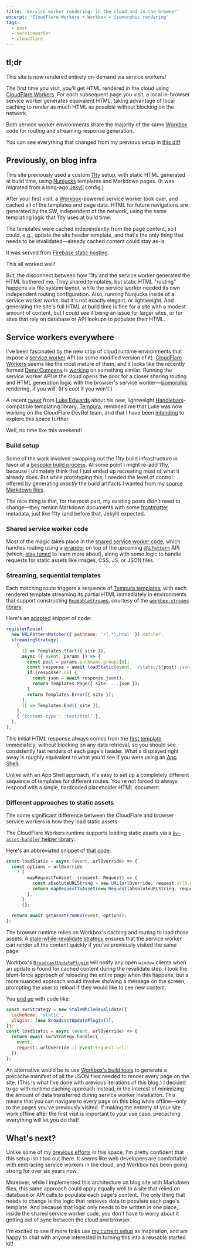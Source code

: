```yaml
---
title: 'Service worker rendering, in the cloud and in the browser'
excerpt: 'CloudFlare Workers + Workbox = isomorphic rendering'
tags:
  - post
  - serviceworker
  - cloudflare
---
```


## tl;dr

This site is now rendered entirely on-demand via service workers!

The first time you visit, you'll get HTML rendered in the cloud using [CloudFlare Workers](https://workers.cloudflare.com/). For each subsequent page you visit, a local in-browser service worker generates equivalent HTML, taking advantage of local caching to render as much HTML as possible without blocking on the network.

Both service worker environments share the majority of the same [Workbox](https://developers.google.com/web/tools/workbox/) code for routing and streaming response generation.

You can see everything that changed from my previous setup in [this diff](https://github.com/jeffposnick/jeffy-info/compare/627e88f1ce0a583d08bd5a31638da1f60bec74d6...3af1650a414c09c4fc92e66b26e4d66622af70e6).

## Previously, on blog infra

This site previously used a custom [11ty](https://www.11ty.dev/) setup, with static HTML generated at build time, using [Nunjucks](https://mozilla.github.io/nunjucks/) templates and Markdown pages. (It was migrated from a long-ago [Jekyll](https://jekyllrb.com/) config.)

After your first visit, a [Workbox](https://developers.google.com/web/tools/workbox/)-powered service worker took over, and cached all of the templates and page data. HTML for future navigations are generated by the SW, independent of the network, using the same templating logic that 11ty uses at build time.

The templates were cached independently from the page content, so I could, e.g., update the site header template, and that's the only thing that needs to be invalidated—already cached content could stay as-is.

It was served from [Firebase static hosting](https://firebase.google.com/docs/hosting).

This all worked well!

But, the disconnect between how 11ty and the service worker generated the HTML bothered me. They shared templates, but static HTML "routing" happens via file system layout, while the service worker needed its own independent routing configuration. Also, running Nunjucks inside of a service worker _works_, but it's not exactly elegant, or lightweight. And generating the site's full HTML at build time is fine for a site with a modest amount of content, but I could see it being an issue for larger sites, or for sites that rely on database or API lookups to populate their HTML.

## Service workers everywhere

I've been fascinated by the new crop of cloud runtime environments that expose a [service worker](https://developer.mozilla.org/en-US/docs/Web/API/Service_Worker_API) API (or some modified version of it). [CloudFlare Workers](https://workers.cloudflare.com/) seems like the most mature of them, and it looks like the recently formed [Deno Company](https://deno.com/blog/the-deno-company) is [working](https://github.com/denoland/deno/issues/5957) on something similar. Running the service worker API in the cloud opens the door for a closer sharing routing and HTML generation logic with the browser's service worker—[isomorphic](https://en.wikipedia.org/wiki/Isomorphic_JavaScript) rendering, if you will. (It's cool if you won't.)

A recent [tweet](https://twitter.com/lukeed05/status/1415036180765106176) from [Luke Edwards](https://twitter.com/lukeed05) about his new, lightweight [Handlebars](https://handlebarsjs.com/)-compatible templating library, [Tempura](https://github.com/lukeed/tempura), reminded me that Luke was now working on the CloudFlare DevRel team, and that I have been [intending](https://twitter.com/jeffposnick/status/1379525749514850305) to explore this space further.

Well, no time like this weekend!

### Build setup

Some of the work involved swapping out the 11ty build infrastructure in favor of a [bespoke build process](https://github.com/jeffposnick/jeffy-info/tree/cf-worker/utils). At some point I might re-add 11ty, because I ultimately think that I just ended up recreating most of what it already does. But while prototyping this, I needed the level of control offered by generating _exactly_ the build artifacts I wanted from my [source Markdown files](https://github.com/jeffposnick/jeffy-info/tree/cf-worker/site/posts).

The nice thing is that, for the most part, my existing posts didn't need to change—they remain Markdown documents with some [frontmatter](https://jekyllrb.com/docs/front-matter/) metadata, just like 11ty (and before that, Jekyll) expected.

### Shared service worker code

Most of the magic takes place in the [shared service worker code](https://github.com/jeffposnick/jeffy-info/tree/cf-worker/src/service-worker/shared), which handles routing using a [wrapper](https://github.com/jeffposnick/jeffy-info/blob/cf-worker/src/service-worker/shared/URLPatternMatcher.ts) on top of the upcoming [`URLPattern`](https://chromestatus.com/feature/5731920199548928) API (which, [stay tuned](https://github.com/GoogleChrome/web.dev/pull/5780) to learn more about), along with some logic to handle requests for static assets like images, CSS, JS, or JSON files.

### Streaming, sequential templates

Each matching route triggers a sequence of [Tempura templates](https://github.com/jeffposnick/jeffy-info/tree/cf-worker/site/templates), with each rendered template streaming its partial HTML immediately in environments that support constructing [`ReadableStream`s](https://developer.mozilla.org/en-US/docs/Web/API/Streams_API/Using_readable_streams), courtesy of the [`workbox-streams` library](https://developers.google.com/web/tools/workbox/reference-docs/latest/module-workbox-streams).

Here's an [adapted](https://github.com/jeffposnick/jeffy-info/blob/3af1650a414c09c4fc92e66b26e4d66622af70e6/src/service-worker/shared/common.ts#L36-L61) snippet of code:

```js
registerRoute(
  new URLPatternMatcher({ pathname: '/(.*).html' }).matcher,
  streamingStrategy(
    [
      () => Templates.Start({ site }),
      async ({ event, params }) => {
        const post = params.pathname.groups[0];
        const response = await loadStatic(event, `/static/${post}.json`);
        if (response?.ok) {
          const json = await response.json();
          return Templates.Page({ site, ...json });
        }
        return Templates.Error({ site });
      },
      () => Templates.End({ site }),
    ],
    { 'content-type': 'text/html' },
  ),
);
```

This initial HTML response always comes from the [first template](https://github.com/jeffposnick/jeffy-info/blob/cf-worker/site/templates/start.hbs) immediately, without blocking on any data retrieval, so you should see consistently fast renders of each page's header. What's displayed right away is roughly equivalent to what you'd see if you were using an [App Shell](https://developers.google.com/web/fundamentals/architecture/app-shell).

Unlike with an App Shell approach, it's easy to set up a completely different sequence of templates for different routes. You're not forced to always respond with a single, hardcoded placeholder HTML document.

### Different approaches to static assets

The some significant difference between the CloudFlare and browser service workers is how they load static assets.

The CloudFlare Workers runtime supports loading static assets via a [`kv-asset-handler` helper library](https://github.com/cloudflare/kv-asset-handler).

Here's an abbreviated snippet of [that code](https://github.com/jeffposnick/jeffy-info/blob/cf-worker/src/service-worker/cf-sw.ts):

```ts
const loadStatic = async (event, urlOverride) => {
  const options = urlOverride
    ? {
        mapRequestToAsset: (request: Request) => {
          const absoluteURLString = new URL(urlOverride, request.url).href;
          return mapRequestToAsset(new Request(absoluteURLString, request));
        },
      }
    : {};

  return await getAssetFromKV(event, options);
};
```

The browser runtime relies on Workbox's caching and routing to load those assets. A [stale-while-revalidate strategy](https://developers.google.com/web/tools/workbox/modules/workbox-strategies#stale-while-revalidate) ensures that the service worker can render all the content quickly if you've previously visited the same page.

Workbox's [`BroadcastUpdatePlugin`](https://developers.google.com/web/tools/workbox/modules/workbox-broadcast-update) will notify any open `window` clients when an update is found for cached content during the revalidate step. I took the blunt-force approach of reloading the entire page when this happens, but a more nuanced approach would involve showing a message on the screen, prompting the user to reload if they would like to see new content.

You [end up](https://github.com/jeffposnick/jeffy-info/blob/cf-worker/src/service-worker/service-worker.ts) with code like:

```js
const swrStrategy = new StaleWhileRevalidate({
  cacheName: 'static',
  plugins: [new BroadcastUpdatePlugin()],
});
const loadStatic = async (event, urlOverride) => {
  return await swrStrategy.handle({
    event,
    request: urlOverride || event.request.url,
  });
};
```

An alternative would be to use [Workbox's build tools](https://developers.google.com/web/tools/workbox/modules/workbox-build) to generate a precache manifest of all the JSON files needed to render every page on the site. (This is what I've done with previous iterations of this blog.) I decided to go with runtime caching approach instead, in the interest of minimizing the amount of data transferred during service worker installation. This means that you can navigate to every page on this blog while offline—only to the pages you've previously visited. If making the entirety of your site work offline after the first visit is important to your use case, precaching everything will let you do that!

## What's next?

Unlike some of my [previous efforts](https://developers.google.com/web/updates/2018/05/beyond-spa) in this space, I'm pretty confident that this setup isn't _too_ out there. It seems like web developers are comfortable with embracing service workers in the cloud, and Workbox has been going strong for over six years now.

Moreover, while I implemented this architecture on blog site with Markdown files, this same approach could apply equally well to a site that relied on database or API calls to populate each page's content. The only thing that needs to change is the logic that retrieves data to populate each page's template. And because that logic only needs to be written in one place, inside the shared service worker code, you don't have to worry about it getting out of sync between the cloud and browser.

I'm excited to see if more folks use [my current setup](https://github.com/jeffposnick/jeffy-info) as inspiration, and am happy to chat with anyone interested in turning this into a reusable started kit!

